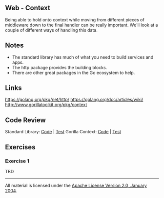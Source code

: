 ## Web - Context

Being able to hold onto context while moving from different pieces of middleware down to the final handler can be really important. We'll look at a couple of different ways of handling this data.

## Notes

* The standard library has much of what you need to build services and apps.
* The http package provides the building blocks.
* There are other great packages in the Go ecosystem to help.

## Links

https://golang.org/pkg/net/http/
https://golang.org/doc/articles/wiki/
http://www.gorillatoolkit.org/pkg/context

## Code Review

Standard Library: [Code](example1/main.go) | [Test](example1/main_test.go)
Gorilla Context: [Code](example2/main.go) | [Test](example2/main_test.go)

## Exercises

### Exercise 1

TBD
___
All material is licensed under the [Apache License Version 2.0, January 2004](http://www.apache.org/licenses/LICENSE-2.0).
